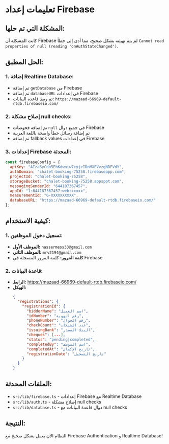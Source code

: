 # تعليمات إعداد Firebase

## المشكلة التي تم حلها:
كانت المشكلة أن Firebase لم يتم تهيئته بشكل صحيح، مما أدى إلى خطأ `Cannot read properties of null (reading 'onAuthStateChanged')`.

## الحل المطبق:

### 1. إضافة Realtime Database:
- تم إضافة `getDatabase` من Firebase
- تم إضافة `databaseURL` في إعدادات Firebase
- تم ربط قاعدة البيانات: `https://mazaad-66969-default-rtdb.firebaseio.com/`

### 2. إصلاح مشكلة null checks:
- تم إضافة فحوصات `null` في جميع دوال Firebase
- تم إضافة رسائل خطأ واضحة باللغة العربية
- تم إضافة fallback values في إعدادات Firebase

### 3. إعدادات Firebase المحدثة:
```javascript
const firebaseConfig = {
  apiKey: "AIzaSyCdo5EhKdwoiw7cyjzIDnMXEVvzgNDFVdY",
  authDomain: "chalet-booking-75258.firebaseapp.com",
  projectId: "chalet-booking-75258",
  storageBucket: "chalet-booking-75258.appspot.com",
  messagingSenderId: "644187367457",
  appId: "1:644187367457:web:xxxxx",
  measurementId: "G-XXXXXXXXXX",
  databaseURL: "https://mazaad-66969-default-rtdb.firebaseio.com/"
};
```

## كيفية الاستخدام:

### 1. تسجيل دخول الموظفين:
- **الموظف الأول:** `nassermess33@gmail.com`
- **الموظف الثاني:** `mrv2194@gmail.com`
- **كلمة المرور:** كلمة المرور المسجلة في Firebase

### 2. قاعدة البيانات:
- **الرابط:** https://mazaad-66969-default-rtdb.firebaseio.com/
- **الهيكل:**
  ```json
  {
    "registrations": {
      "registrationId": {
        "bidderName": "اسم العميل",
        "idNumber": "رقم الهوية",
        "phoneNumber": "رقم الجوال",
        "checkCount": "عدد الشيكات",
        "issuingBank": "البنك المصدر",
        "cheques": [...],
        "status": "pending|completed",
        "completedBy": "اسم الموظف",
        "completedAt": "تاريخ الإكمال",
        "registrationDate": "تاريخ التسجيل"
      }
    }
  }
  ```

## الملفات المحدثة:
- `src/lib/firebase.ts` - إعدادات Firebase مع Realtime Database
- `src/lib/auth.ts` - إصلاح مشكلة null checks
- `src/lib/database.ts` - دوال قاعدة البيانات مع null checks

## النتيجة:
النظام الآن يعمل بشكل صحيح مع Firebase Authentication و Realtime Database!
